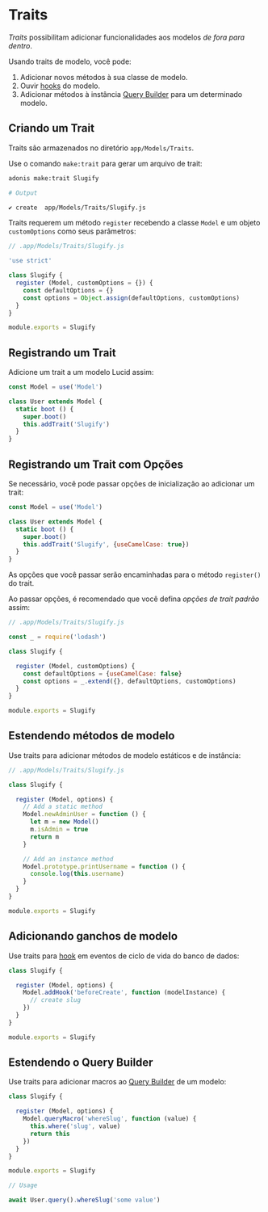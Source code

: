 # Traits

*Traits* possibilitam adicionar funcionalidades aos modelos *de fora para dentro*.

Usando traits de modelo, você pode:

1. Adicionar novos métodos à sua classe de modelo.
2. Ouvir [hooks](/docs/08-Lucid-ORM/02-Hooks.md) do modelo.
3. Adicionar métodos à instância [Query Builder](/docs/08-Lucid-ORM/01-Getting-Started.md#query-builder) para um determinado modelo.

## Criando um Trait
Traits são armazenados no diretório `app/Models/Traits`.

Use o comando `make:trait` para gerar um arquivo de trait:

```bash
adonis make:trait Slugify
```

```bash
# Output

✔ create  app/Models/Traits/Slugify.js
```

Traits requerem um método `register` recebendo a classe `Model` e um objeto `customOptions` como seus parâmetros:

```js
// .app/Models/Traits/Slugify.js

'use strict'

class Slugify {
  register (Model, customOptions = {}) {
    const defaultOptions = {}
    const options = Object.assign(defaultOptions, customOptions)
  }
}

module.exports = Slugify
```

## Registrando um Trait
Adicione um trait a um modelo Lucid assim:

```js
const Model = use('Model')

class User extends Model {
  static boot () {
    super.boot()
    this.addTrait('Slugify')
  }
}
```

## Registrando um Trait com Opções
Se necessário, você pode passar opções de inicialização ao adicionar um trait:

```js
const Model = use('Model')

class User extends Model {
  static boot () {
    super.boot()
    this.addTrait('Slugify', {useCamelCase: true})
  }
}
```

As opções que você passar serão encaminhadas para o método `register()` do trait.

Ao passar opções, é recomendado que você defina *opções de trait padrão* assim:

```js
// .app/Models/Traits/Slugify.js

const _ = require('lodash')

class Slugify {

  register (Model, customOptions) {
    const defaultOptions = {useCamelCase: false}
    const options = _.extend({}, defaultOptions, customOptions)
  }
}

module.exports = Slugify
```

## Estendendo métodos de modelo
Use traits para adicionar métodos de modelo estáticos e de instância:

```js
// .app/Models/Traits/Slugify.js

class Slugify {

  register (Model, options) {
    // Add a static method
    Model.newAdminUser = function () {
      let m = new Model()
      m.isAdmin = true
      return m
    }

    // Add an instance method
    Model.prototype.printUsername = function () {
      console.log(this.username)
    }
  }
}

module.exports = Slugify
```

## Adicionando ganchos de modelo
Use traits para [hook](/docs/08-Lucid-ORM/02-Hooks.md) em eventos de ciclo de vida do banco de dados:

```js
class Slugify {

  register (Model, options) {
    Model.addHook('beforeCreate', function (modelInstance) {
      // create slug
    })
  }
}

module.exports = Slugify
```

## Estendendo o Query Builder
Use traits para adicionar macros ao [Query Builder](/docs/08-Lucid-ORM/01-Getting-Started.md#query-builder) de um modelo:

```js
class Slugify {

  register (Model, options) {
    Model.queryMacro('whereSlug', function (value) {
      this.where('slug', value)
      return this
    })
  }
}

module.exports = Slugify
```


```js
// Usage

await User.query().whereSlug('some value')
```
